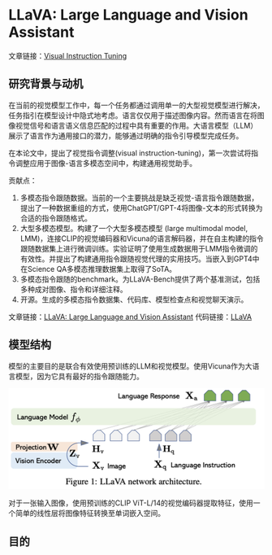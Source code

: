 # LLaVA: Large Language and Vision Assistant
<!-- omit in toc -->

文章链接：[Visual Instruction Tuning](https://arxiv.org/pdf/2304.08485)

## 研究背景与动机

在当前的视觉模型工作中，每一个任务都通过调用单一的大型视觉模型进行解决，任务指引在模型设计中隐式地考虑。语言仅仅用于描述图像内容。然而语言在将图像视觉信号和语言语义信息匹配的过程中具有重要的作用。大语言模型（LLM）展示了语言作为通用接口的潜力，能够通过明确的指令引导模型完成任务。

在本论文中，提出了视觉指令调整(visual instruction-tuning)，第一次尝试将指令调整应用于图像-语言多模态空间中，构建通用视觉助手。

贡献点：

1. 多模态指令跟随数据。当前的一个主要挑战是缺乏视觉-语言指令跟随数据，提出了一种数据重组的方式，使用ChatGPT/GPT-4将图像-文本的形式转换为合适的指令跟随格式。
2. 大型多模态模型。构建了一个大型多模态模型 (large multimodal model, LMM)，连接CLIP的视觉编码器和Vicuna的语言解码器，并在自主构建的指令跟随数据集上进行微调训练。实验证明了使用生成数据用于LMM指令微调的有效性。并提出了构建通用指令跟随视觉代理的实用技巧。当嵌入到GPT4中在Science QA多模态推理数据集上取得了SoTA。
3. 多模态指令跟随的benchmark。为LLaVA-Bench提供了两个基准测试，包括多种成对图像、指令和详细注释。
4. 开源。生成的多模态指令数据集、代码库、模型检查点和视觉聊天演示。

文章链接：[LLaVA: Large Language and Vision Assistant](https://arxiv.org/pdf/2304.08485)
代码链接：[LLaVA](https://github.com/haotian-liu/LLaVA)

## 模型结构

模型的主要目的是联合有效使用预训练的LLM和视觉模型。使用Vicuna作为大语言模型，因为它具有最好的指令跟随能力。

![network architecture](./figures/截屏2025-02-17%2019.34.00.png)

对于一张输入图像，使用预训练的CLIP ViT-L/14的视觉编码器提取特征，使用一个简单的线性层将图像特征转换至单词嵌入空间。

## 目的
